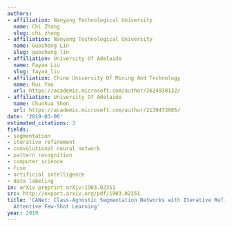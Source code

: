 ```yaml
---
authors:
- affiliation: Nanyang Technological University
  name: Chi Zhang
  slug: chi_zhang
- affiliation: Nanyang Technological University
  name: Guosheng Lin
  slug: guosheng_lin
- affiliation: University Of Adelaide
  name: Fayao Liu
  slug: fayao_liu
- affiliation: China University Of Mining And Technology
  name: Rui Yao
  url: https://academic.microsoft.com/author/2624938132/
- affiliation: University Of Adelaide
  name: Chunhua Shen
  url: https://academic.microsoft.com/author/2139473605/
date: '2019-03-06'
estimated_citations: 3
fields:
- segmentation
- iterative refinement
- convolutional neural network
- pattern recognition
- computer science
- fuse
- artificial intelligence
- data labeling
in: arXiv preprint arXiv:1903.02351
src: http://export.arxiv.org/pdf/1903.02351
title: 'CANet: Class-Agnostic Segmentation Networks with Iterative Refinement and
  Attentive Few-Shot Learning'
year: 2019
---
```

